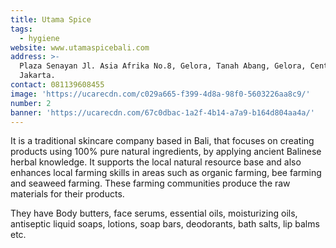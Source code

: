 ```yaml
---
title: Utama Spice
tags:
  - hygiene
website: www.utamaspicebali.com
address: >-
  Plaza Senayan Jl. Asia Afrika No.8, Gelora, Tanah Abang, Gelora, Central
  Jakarta.
contact: 081139608455
image: 'https://ucarecdn.com/c029a665-f399-4d8a-98f0-5603226aa8c9/'
number: 2
banner: 'https://ucarecdn.com/67c0dbac-1a2f-4b14-a7a9-b164d804aa4a/'
---
```

It is a traditional skincare company based in Bali, that focuses on creating products using 100% pure natural ingredients, by applying ancient Balinese herbal knowledge. It supports the local natural resource base and also enhances local farming skills in areas such as organic farming, bee farming and seaweed farming. These farming communities produce the raw materials for their products. 

They have Body butters, face serums, essential oils, moisturizing oils, antiseptic liquid soaps, lotions, soap bars, deodorants, bath salts, lip balms etc.
